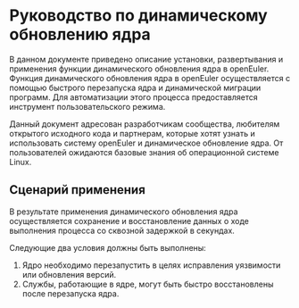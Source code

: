 # Руководство по динамическому обновлению ядра

В данном документе приведено описание установки, развертывания и применения функции динамического обновления ядра в openEuler. Функция динамического обновления ядра в openEuler осуществляется с помощью быстрого перезапуска ядра и динамической миграции программ. Для автоматизации этого процесса предоставляется инструмент пользовательского режима.

Данный документ адресован разработчикам сообщества, любителям открытого исходного кода и партнерам, которые хотят узнать и использовать систему openEuler и динамическое обновление ядра. От пользователей ожидаются базовые знания об операционной системе Linux.

## Сценарий применения

В результате применения динамического обновления ядра осуществляется сохранение и восстановление данных о ходе выполнения процесса со сквозной задержкой в секундах.

Следующие два условия должны быть выполнены:

1. Ядро необходимо перезапустить в целях исправления уязвимости или обновления версий.
2. Службы, работающие в ядре, могут быть быстро восстановлены после перезапуска ядра.